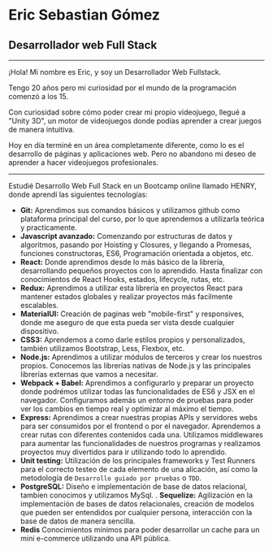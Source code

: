 # Eric Sebastian Gómez

## Desarrollador web Full Stack

---

¡Hola!
Mi nombre es Eric, y soy un Desarrollador Web Fullstack.

Tengo 20 años pero mi curiosidad por el mundo de la programación comenzó a los 15.

Con curiosidad sobre cómo poder crear mi propio videojuego, llegué a "Unity 3D", un motor de videojuegos donde podías aprender a crear juegos de manera intuitiva.

Hoy en día terminé en un área completamente diferente, como lo es el desarrollo de páginas y aplicaciones web. Pero no abandono mi deseo de aprender a hacer videojuegos profesionales.

---

Estudié Desarrollo Web Full Stack en un Bootcamp online llamado HENRY, donde aprendí las siguientes tecnologías:

- **Git:** Aprendimos sus comandos básicos y utilizamos github como plataforma principal del curso, por lo que aprendemos a utilizarla teórica y practicamente.
- **Javascript avanzado:** Comenzando por estructuras de datos y algoritmos, pasando por Hoisting y Closures, y llegando a Promesas, funciones constructoras, ES6, Programación orientada a objetos, etc.
- **React:** Donde aprendimos desde lo más básico de la librería, desarrollando pequeños proyectos con lo aprendido. Hasta finalizar con conocimientos de React Hooks, estados, lifecycle, rutas, etc.
- **Redux:** Aprendimos a utilizar esta librería en proyectos React para mantener estados globales y realizar proyectos más facilmente escalables.
- **MaterialUI:** Creación de paginas web "mobile-first" y responsives, donde me aseguro de que esta pueda ser vista desde cualquier dispositivo.
- **CSS3:** Aprendemos a como darle estilos propios y personalizados, también utilizamos Bootstrap, Less, Flexbox, etc.
- **Node.js:** Aprendimos a utilizar módulos de terceros y crear los nuestros propios. Conocemos las librerías nativas de Node.js y las principales librerías externas que vamos a necesitar.
- **Webpack + Babel:** Aprendimos a configurarlo y preparar un proyecto donde podrémos utilizar todas las funcionalidades de ES6 y JSX en el navegador. Configuramos además un entorno de pruebas para poder ver los cambios en tiempo real y optimizar al máximo el tiempo.
- **Express:** Aprendimos a crear nuestras propias APIs y servidores webs para ser consumidos por el frontend o por el navegador. Aprendemos a crear rutas con diferentes contenidos cada una. Utilizamos middlewares para aumentar las funcionalidades de nuestros programas y realizamos proyectos muy divertidos para ir utilizando todo lo aprendido.
- **Unit testing:** Utilización de los principales frameworks y Test Runners para el correcto testeo de cada elemento de una alicación, así como la metodología de `Desarrollo guiado por pruebas` o `TDD`.
- **PostgreSQL:** Diseño e implementación de base de datos relacional, tambíen conocimos y utilizamos MySql.
. **Sequelize:** Agilización en la implementación de bases de datos relacionales, creación de modelos que pueden ser entendidos por cualquier persona, interacción con la base de datos de manera sencilla.
- **Redis** Conocimientos mínimos para poder desarrollar un cache para un mini e-commerce utilizando una API pública.
